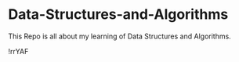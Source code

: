 # Data-Structures-and-Algorithms
This Repo is all about my learning of Data Structures and Algorithms.

!rrYAF
